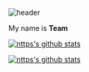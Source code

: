 ![header](https://capsule-render.vercel.app/api?type=slice&color=auto&height=150&section=header&text=Hi%20there%20👋&fontSize=50&fontColor=0049bf&animation=twinkling&fontAlign=80&fontAlignY=20&rotate=370)

My name is **Team**

[![nttps's github stats](https://github-readme-stats.vercel.app/api/top-langs/?username=nttps&layout=compact)](https://github.com/anuraghazra/github-readme-stats)

[![nttps's github stats](https://github-readme-stats.vercel.app/api?username=nttps&include_all_commits=true)](https://github.com/anuraghazra/github-readme-stats)
